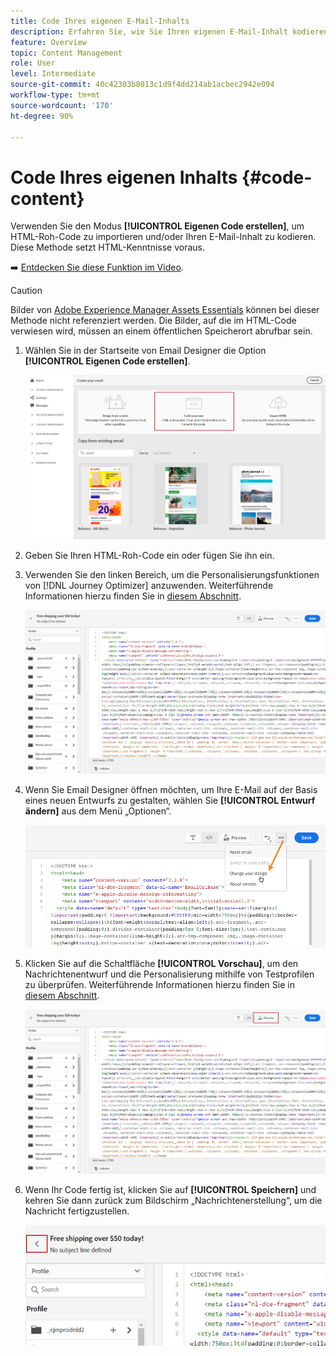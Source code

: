 ```yaml
---
title: Code Ihres eigenen E-Mail-Inhalts
description: Erfahren Sie, wie Sie Ihren eigenen E-Mail-Inhalt kodieren
feature: Overview
topic: Content Management
role: User
level: Intermediate
source-git-commit: 40c42303b8013c1d9f4dd214ab1acbec2942e094
workflow-type: tm+mt
source-wordcount: '170'
ht-degree: 90%

---
```


# Code Ihres eigenen Inhalts {#code-content}

Verwenden Sie den Modus **[!UICONTROL Eigenen Code erstellen]**, um HTML-Roh-Code zu importieren und/oder Ihren E-Mail-Inhalt zu kodieren. Diese Methode setzt HTML-Kenntnisse voraus.

➡️ [Entdecken Sie diese Funktion im Video](#video).

>[!CAUTION]
>
> Bilder von [Adobe Experience Manager Assets Essentials](assets-essentials.md) können bei dieser Methode nicht referenziert werden. Die Bilder, auf die im HTML-Code verwiesen wird, müssen an einem öffentlichen Speicherort abrufbar sein.

1. Wählen Sie in der Startseite von Email Designer die Option **[!UICONTROL Eigenen Code erstellen]**.

   ![](assets/code-your-own.png)

1. Geben Sie Ihren HTML-Roh-Code ein oder fügen Sie ihn ein.

1. Verwenden Sie den linken Bereich, um die Personalisierungsfunktionen von [!DNL Journey Optimizer] anzuwenden. Weiterführende Informationen hierzu finden Sie in [diesem Abschnitt](../personalization/personalize.md).

   ![](assets/code-editor.png)

1. Wenn Sie Email Designer öffnen möchten, um Ihre E-Mail auf der Basis eines neuen Entwurfs zu gestalten, wählen Sie **[!UICONTROL Entwurf ändern]** aus dem Menü „Optionen“.

   ![](assets/code-editor-change-design.png)

1. Klicken Sie auf die Schaltfläche **[!UICONTROL Vorschau]**, um den Nachrichtenentwurf und die Personalisierung mithilfe von Testprofilen zu überprüfen. Weiterführende Informationen hierzu finden Sie in [diesem Abschnitt](preview.md).

   ![](assets/code-editor-preview.png)

1. Wenn Ihr Code fertig ist, klicken Sie auf **[!UICONTROL Speichern]** und kehren Sie dann zurück zum Bildschirm „Nachrichtenerstellung“, um die Nachricht fertigzustellen.

   ![](assets/code-editor-save.png)
